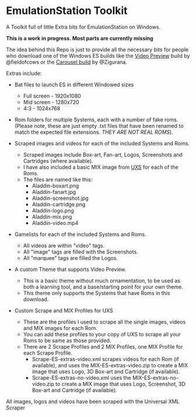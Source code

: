 # EmulationStation Toolkit
A Toolkit full of little Extra bits for EmulationStation on Windows.

**This is a work in progress. Most parts are currently missing**

The idea behind this Repo is just to provide all the necessary bits for people who download one of the Windows ES builds like the [Video Preview](https://github.com/fieldofcows/EmulationStation/releases/tag/v0.1-beta.7) build by @fieldofcows or the [Carousel build](https://dl.dropboxusercontent.com/u/859248/RetroPieES/SystemCarousel_mod_beta_22feb2017.7z) by @Zigurana.

Extras include:
- Bat files to launch ES in different Windowed sizes
  - Full screen - 1920x1080
  - Mid screen - 1280x720
  - 4:3 - 1024x768
  
- Rom folders for multiple Systems, each with a number of fake roms. (Please note, these are just empty .txt files that have been renamed to match the expected file extensions. *THEY ARE NOT REAL ROMS*).

- Scraped images and videos for each of the included Systems and Roms.
  - Scraped images include Box-art, Fan-art, Logos, Screenshots and Cartridges (where available).
  - I have also included a basic MIX image from [UXS](https://github.com/Universal-Rom-Tools/Universal-XML-Scraper/) for each of the Roms.
  - The files are named like this:
    - Aladdin-boxart.png
    - Aladdin-fanart.jpg
    - Aladdin-screenshot.jpg
    - Aladdin-cartridge.png
    - Aladdin-logo.png
    - Aladdin-mix.png
    - Aladdin-video.mp4

- Gamelists for each of the included Systems and Roms.
  - All videos are within "video" tags.
  - All "image" tags are filled with the Screenshots.
  - All "marquee" tags are filled the Logos.

- A custom Theme that supports Video Preview.
  - This is a basic theme without much ornamentation, to be used as both a learning tool, and a base/starting point for your own theme.
  - This theme only supports the Systems that have Roms in this download.
  
- Custom Scrape and MIX Profiles for UXS
  - These are the profiles I used to scrape all the single images, videos and MIX images for each Rom.
  - You can add these profiles to your copy of UXS to scrape all your Roms to be same as those provided.
  - There are 2 Scrape Profiles and 2 MIX Profiles, one MIX Profile for each Scrape Profile.
    - Scrape-ES-extras-video.xml scrapes videos for each Rom (if available), and uses the MIX-ES-extras-video.zip to create a MIX image that uses Logo, 3D Box-art and Cartridge (if available).
    - Scrape-ES-extras-no-video.xml uses the MIX-ES-extras-no-video.zip to create a MIX image that uses Logo, Screenshot, 3D Box-art and Cartridge (if available).
  
All images, logos and videos have been scraped with the Universal XML Scraper
